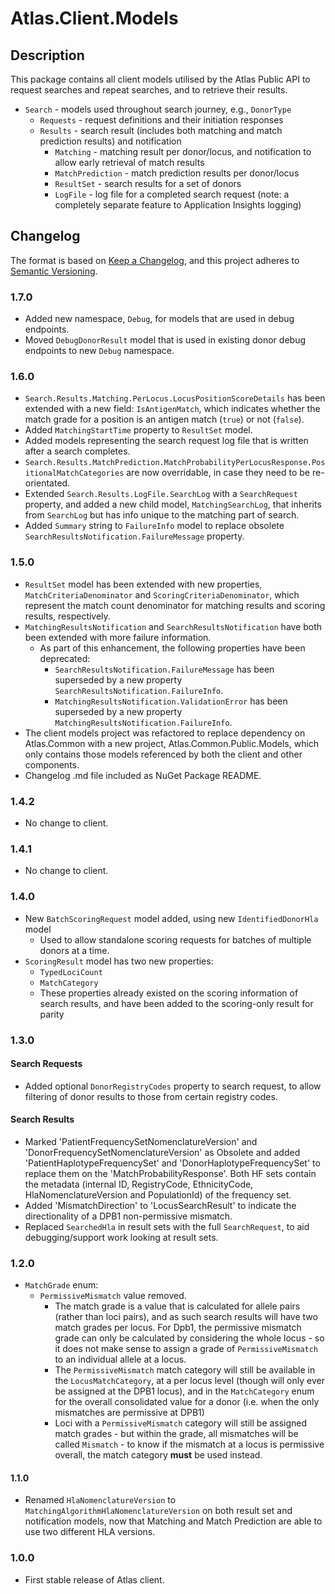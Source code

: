 ﻿# Atlas.Client.Models

## Description
This package contains all client models utilised by the Atlas Public API to request searches and repeat searches, and to retrieve their results.

* `Search` - models used throughout search journey, e.g., `DonorType`
  * `Requests` - request definitions and their initiation responses
  * `Results` - search result (includes both matching and match prediction results) and notification
    * `Matching` - matching result per donor/locus, and notification to allow early retrieval of match results
    * `MatchPrediction` - match prediction results per donor/locus
    * `ResultSet` - search results for a set of donors
    * `LogFile` - log file for a completed search request (note: a completely separate feature to Application Insights logging)

## Changelog
The format is based on [Keep a Changelog](https://keepachangelog.com/en/1.0.0/),
and this project adheres to [Semantic Versioning](https://semver.org/spec/v2.0.0.html).

### 1.7.0
* Added new namespace, `Debug`, for models that are used in debug endpoints.
* Moved `DebugDonorResult` model that is used in existing donor debug endpoints to new `Debug` namespace.

### 1.6.0
* `Search.Results.Matching.PerLocus.LocusPositionScoreDetails` has been extended with a new field: `IsAntigenMatch`, which indicates whether the match grade for a position is an antigen match (`true`) or not (`false`).
* Added `MatchingStartTime` property to `ResultSet` model.
* Added models representing the search request log file that is written after a search completes.
* `Search.Results.MatchPrediction.MatchProbabilityPerLocusResponse.PositionalMatchCategories` are now overridable, in case they need to be re-orientated.
* Extended `Search.Results.LogFile.SearchLog` with a `SearchRequest` property, and added a new child model, `MatchingSearchLog`, that inherits from `SearchLog` but has info unique to the matching part of search.
* Added `Summary` string to `FailureInfo` model to replace obsolete `SearchResultsNotification.FailureMessage` property.

### 1.5.0
* `ResultSet` model has been extended with new properties, `MatchCriteriaDenominator` and `ScoringCriteriaDenominator`, which represent the match count denominator for matching results and scoring results, respectively.
* `MatchingResultsNotification` and `SearchResultsNotification` have both been extended with more failure information.
  * As part of this enhancement, the following properties have been deprecated:
    * `SearchResultsNotification.FailureMessage` has been superseded by a new property `SearchResultsNotification.FailureInfo`.
    * `MatchingResultsNotification.ValidationError` has been superseded by a new property `MatchingResultsNotification.FailureInfo`.
* The client models project was refactored to replace dependency on Atlas.Common with a new project, Atlas.Common.Public.Models, which only contains those models referenced by both the client and other components.
* Changelog .md file included as NuGet Package README.

### 1.4.2
* No change to client.

### 1.4.1
* No change to client.

### 1.4.0

* New `BatchScoringRequest` model added, using new `IdentifiedDonorHla` model
  * Used to allow standalone scoring requests for batches of multiple donors at a time. 
* `ScoringResult` model has two new properties: 
  * `TypedLociCount`
  * `MatchCategory`
  * These properties already existed on the scoring information of search results, and have been added to the scoring-only result for parity

### 1.3.0

#### Search Requests

* Added optional `DonorRegistryCodes` property to search request, to allow filtering of donor results to those from certain registry codes. 

#### Search Results

* Marked 'PatientFrequencySetNomenclatureVersion' and 'DonorFrequencySetNomenclatureVersion' as Obsolete and added 'PatientHaplotypeFrequencySet' and 'DonorHaplotypeFrequencySet' to replace them on the 'MatchProbabilityResponse'.
  Both HF sets contain the metadata (internal ID, RegistryCode, EthnicityCode, HlaNomenclatureVersion and PopulationId) of the frequency set.
* Added 'MismatchDirection' to 'LocusSearchResult' to indicate the directionality of a DPB1 non-permissive mismatch.
* Replaced `SearchedHla` in result sets with the full `SearchRequest`, to aid debugging/support work looking at result sets. 

### 1.2.0

* `MatchGrade` enum:
    * `PermissiveMismatch` value removed.
        * The match grade is a value that is calculated for allele pairs (rather than loci pairs), and as such search results will have two match grades per locus.
        For Dpb1, the permissive mismatch grade can only be calculated by considering the whole locus - so it does not make sense to assign a grade of `PermissiveMismatch`
        to an individual allele at a locus.
        * The `PermissiveMismatch` match category will still be available in the `LocusMatchCategory`, at a per locus level (though will only ever be assigned at the DPB1 locus),
        and in the `MatchCategory` enum for the overall consolidated value for a donor (i.e. when the only mismatches are permissive at DPB1)
        * Loci with a `PermissiveMismatch` category will still be assigned match grades - but within the grade, all mismatches will be called `Mismatch` - to know if the 
        mismatch at a locus is permissive overall, the match category **must** be used instead.

#### 1.1.0
* Renamed `HlaNomenclatureVersion` to `MatchingAlgorithmHlaNomenclatureVersion` on both result set and notification models,
  now that Matching and Match Prediction are able to use two different HLA versions.

### 1.0.0
* First stable release of Atlas client.